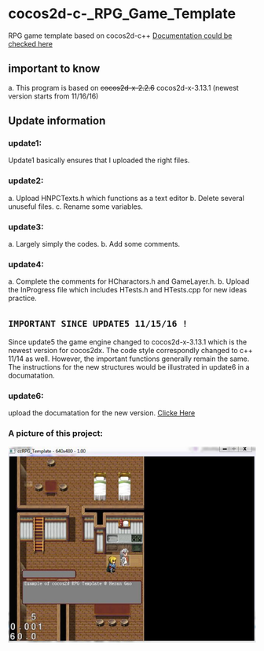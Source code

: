 # cocos2d-c-_RPG_Game_Template
RPG game template based on cocos2d-c++
[Documentation could be checked here](https://codedocs.xyz/HeranGa0/HExperiment/index.html)



## important to know
a.
  This program is based on ~~cocos2d-x-2.2.6~~ cocos2d-x-3.13.1 (newest version starts from 11/16/16)
## Update information
### update1: 
   Update1 basically ensures that I uploaded the right files.
       
### update2:
   a. Upload HNPCTexts.h which functions as a text editor
   b. Delete several unuseful files.
   c. Rename some variables.
### update3:
   a. Largely simply the codes.
   b. Add some comments. 
### update4:
   a. Complete the comments for HCharactors.h and GameLayer.h.
   b. Upload the InProgress file which includes HTests.h and HTests.cpp for new ideas practice.
   
## `IMPORTANT SINCE UPDATE5 11/15/16 !`
   Since update5 the game engine changed to cocos2d-x-3.13.1 which is the newest version for cocos2dx. 
   The code style correspondly changed to c++ 11/14 as well. However, the important functions  generally remain the same.
   The instructions for the new structures would be illustrated in update6 in a documatation.
### update6:
   upload the documatation for the new version. [Clicke Here](https://codedocs.xyz/HeranGa0/HExperiment/index.html)
   
   
   
        
### A picture of this project:
![Alt text](exampleCC.jpg?raw=true "Optional Title")

